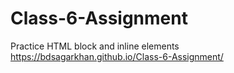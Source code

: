# Class-6-Assignment
Practice HTML block and inline elements
https://bdsagarkhan.github.io/Class-6-Assignment/
